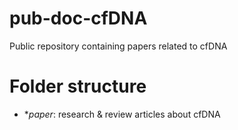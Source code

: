 # pub-doc-cfDNA

Public repository containing papers related to cfDNA

# Folder structure

- **paper*: research & review articles about cfDNA
